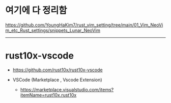 # 여기에 다 정리함

https://github.com/YoungHaKim7/rust_vim_setting/tree/main/01_Vim_NeoVim_etc_Rust_settings/snippets_Lunar_NeoVim

<hr>

# rust10x-vscode

- https://github.com/rust10x/rust10x-vscode

- VSCode (Marketplace , Vscode Extension)

  - https://marketplace.visualstudio.com/items?itemName=rust10x.rust10x
